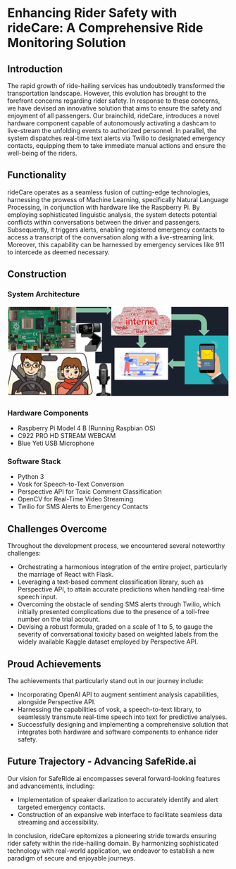 # Enhancing Rider Safety with rideCare: A Comprehensive Ride Monitoring Solution

## Introduction
The rapid growth of ride-hailing services has undoubtedly transformed the transportation landscape. However, this evolution has brought to the forefront concerns regarding rider safety. In response to these concerns, we have devised an innovative solution that aims to ensure the safety and enjoyment of all passengers. Our brainchild, rideCare, introduces a novel hardware component capable of autonomously activating a dashcam to live-stream the unfolding events to authorized personnel. In parallel, the system dispatches real-time text alerts via Twilio to designated emergency contacts, equipping them to take immediate manual actions and ensure the well-being of the riders.

## Functionality
rideCare operates as a seamless fusion of cutting-edge technologies, harnessing the prowess of Machine Learning, specifically Natural Language Processing, in conjunction with hardware like the Raspberry Pi. By employing sophisticated linguistic analysis, the system detects potential conflicts within conversations between the driver and passengers. Subsequently, it triggers alerts, enabling registered emergency contacts to access a transcript of the conversation along with a live-streaming link. Moreover, this capability can be harnessed by emergency services like 911 to intercede as deemed necessary.

## Construction
### System Architecture
![rideCare Logo](https://github.com/pooja-krishan/rideCare/blob/main/rideCare-system-architecture.PNG)
### Hardware Components
- Raspberry Pi Model 4 B (Running Raspbian OS)
- C922 PRO HD STREAM WEBCAM
- Blue Yeti USB Microphone

### Software Stack
- Python 3
- Vosk for Speech-to-Text Conversion
- Perspective API for Toxic Comment Classification
- OpenCV for Real-Time Video Streaming
- Twilio for SMS Alerts to Emergency Contacts

## Challenges Overcome
Throughout the development process, we encountered several noteworthy challenges:
- Orchestrating a harmonious integration of the entire project, particularly the marriage of React with Flask.
- Leveraging a text-based comment classification library, such as Perspective API, to attain accurate predictions when handling real-time speech input.
- Overcoming the obstacle of sending SMS alerts through Twilio, which initially presented complications due to the presence of a toll-free number on the trial account.
- Devising a robust formula, graded on a scale of 1 to 5, to gauge the severity of conversational toxicity based on weighted labels from the widely available Kaggle dataset employed by Perspective API.

## Proud Achievements
The achievements that particularly stand out in our journey include:
- Incorporating OpenAI API to augment sentiment analysis capabilities, alongside Perspective API.
- Harnessing the capabilities of vosk, a speech-to-text library, to seamlessly transmute real-time speech into text for predictive analyses.
- Successfully designing and implementing a comprehensive solution that integrates both hardware and software components to enhance rider safety.

## Future Trajectory - Advancing SafeRide.ai
Our vision for SafeRide.ai encompasses several forward-looking features and advancements, including:
- Implementation of speaker diarization to accurately identify and alert targeted emergency contacts.
- Construction of an expansive web interface to facilitate seamless data streaming and accessibility.

In conclusion, rideCare epitomizes a pioneering stride towards ensuring rider safety within the ride-hailing domain. By harmonizing sophisticated technology with real-world application, we endeavor to establish a new paradigm of secure and enjoyable journeys.